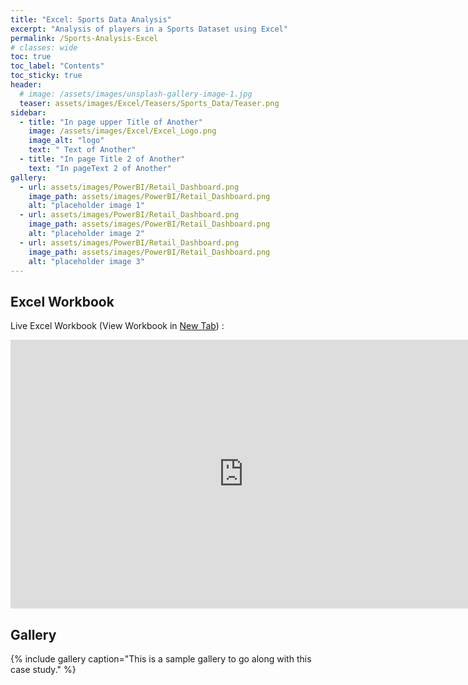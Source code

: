 ```yaml
---
title: "Excel: Sports Data Analysis"
excerpt: "Analysis of players in a Sports Dataset using Excel"
permalink: /Sports-Analysis-Excel
# classes: wide
toc: true
toc_label: "Contents"
toc_sticky: true
header:
  # image: /assets/images/unsplash-gallery-image-1.jpg
  teaser: assets/images/Excel/Teasers/Sports_Data/Teaser.png
sidebar:
  - title: "In page upper Title of Another"
    image: /assets/images/Excel/Excel_Logo.png
    image_alt: "logo"
    text: " Text of Another"
  - title: "In page Title 2 of Another"
    text: "In pageText 2 of Another"
gallery:
  - url: assets/images/PowerBI/Retail_Dashboard.png
    image_path: assets/images/PowerBI/Retail_Dashboard.png
    alt: "placeholder image 1"
  - url: assets/images/PowerBI/Retail_Dashboard.png
    image_path: assets/images/PowerBI/Retail_Dashboard.png
    alt: "placeholder image 2"
  - url: assets/images/PowerBI/Retail_Dashboard.png
    image_path: assets/images/PowerBI/Retail_Dashboard.png
    alt: "placeholder image 3"
---
```


## Excel Workbook

Live Excel Workbook (View Workbook in <a href="https://onedrive.live.com/view.aspx?resid=CEA95E92A534446E!1290&ithint=file%2cxlsx&authkey=!AImokmU1ZLtbdfw"> New Tab</a>) :

<iframe title="E-commerce Case Study" width="745" height="430" src="https://onedrive.live.com/view.aspx?resid=CEA95E92A534446E!1290&ithint=file%2cxlsx&authkey=!AImokmU1ZLtbdfw" frameborder="0" allowFullScreen="true"></iframe>

## Gallery

{% include gallery caption="This is a sample gallery to go along with this case study." %}